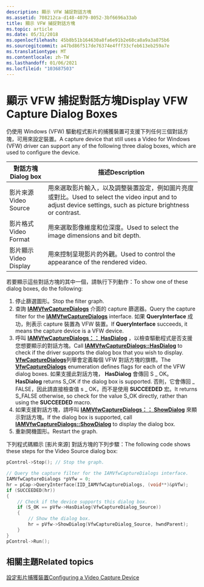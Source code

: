 ```yaml
---
description: 顯示 VFW 捕捉對話方塊
ms.assetid: 708212ca-d148-4079-8052-3bf6696a33ab
title: 顯示 VFW 捕捉對話方塊
ms.topic: article
ms.date: 05/31/2018
ms.openlocfilehash: 45b8b51b164630a8fa6e91b2e68ca8a9a3a875b6
ms.sourcegitcommit: a47bd86f517de76374e4fff33cfeb613eb259a7e
ms.translationtype: MT
ms.contentlocale: zh-TW
ms.lasthandoff: 01/06/2021
ms.locfileid: "103687503"
---
```

# <a name="display-vfw-capture-dialog-boxes"></a><span data-ttu-id="91557-103">顯示 VFW 捕捉對話方塊</span><span class="sxs-lookup"><span data-stu-id="91557-103">Display VFW Capture Dialog Boxes</span></span>

<span data-ttu-id="91557-104">仍使用 Windows (VFW) 驅動程式影片的捕獲裝置可支援下列任何三個對話方塊，可用來設定裝置。</span><span class="sxs-lookup"><span data-stu-id="91557-104">A capture device that still uses a Video for Windows (VFW) driver can support any of the following three dialog boxes, which are used to configure the device.</span></span>



| <span data-ttu-id="91557-105">對話方塊</span><span class="sxs-lookup"><span data-stu-id="91557-105">Dialog box</span></span>    | <span data-ttu-id="91557-106">描述</span><span class="sxs-lookup"><span data-stu-id="91557-106">Description</span></span>                                                                                           |
|---------------|-------------------------------------------------------------------------------------------------------|
| <span data-ttu-id="91557-107">影片來源</span><span class="sxs-lookup"><span data-stu-id="91557-107">Video Source</span></span>  | <span data-ttu-id="91557-108">用來選取影片輸入，以及調整裝置設定，例如圖片亮度或對比。</span><span class="sxs-lookup"><span data-stu-id="91557-108">Used to select the video input and to adjust device settings, such as picture brightness or contrast.</span></span> |
| <span data-ttu-id="91557-109">影片格式</span><span class="sxs-lookup"><span data-stu-id="91557-109">Video Format</span></span>  | <span data-ttu-id="91557-110">用來選取影像維度和位深度。</span><span class="sxs-lookup"><span data-stu-id="91557-110">Used to select the image dimensions and bit depth.</span></span>                                                    |
| <span data-ttu-id="91557-111">影片顯示</span><span class="sxs-lookup"><span data-stu-id="91557-111">Video Display</span></span> | <span data-ttu-id="91557-112">用來控制呈現影片的外觀。</span><span class="sxs-lookup"><span data-stu-id="91557-112">Used to control the appearance of the rendered video.</span></span>                                                 |



 

<span data-ttu-id="91557-113">若要顯示這些對話方塊的其中一個，請執行下列動作：</span><span class="sxs-lookup"><span data-stu-id="91557-113">To show one of these dialog boxes, do the following:</span></span>

1.  <span data-ttu-id="91557-114">停止篩選圖形。</span><span class="sxs-lookup"><span data-stu-id="91557-114">Stop the filter graph.</span></span>
2.  <span data-ttu-id="91557-115">查詢 [**IAMVfwCaptureDialogs**](/windows/desktop/api/Strmif/nn-strmif-iamvfwcapturedialogs) 介面的 capture 篩選器。</span><span class="sxs-lookup"><span data-stu-id="91557-115">Query the capture filter for the [**IAMVfwCaptureDialogs**](/windows/desktop/api/Strmif/nn-strmif-iamvfwcapturedialogs) interface.</span></span> <span data-ttu-id="91557-116">如果 **QueryInterface** 成功，則表示 capture 裝置為 VFW 裝置。</span><span class="sxs-lookup"><span data-stu-id="91557-116">If **QueryInterface** succeeds, it means the capture device is a VFW device.</span></span>
3.  <span data-ttu-id="91557-117">呼叫 [**IAMVfwCaptureDialogs：： HasDialog**](/windows/desktop/api/Strmif/nf-strmif-iamvfwcapturedialogs-hasdialog) ，以檢查驅動程式是否支援您想要顯示的對話方塊。</span><span class="sxs-lookup"><span data-stu-id="91557-117">Call [**IAMVfwCaptureDialogs::HasDialog**](/windows/desktop/api/Strmif/nf-strmif-iamvfwcapturedialogs-hasdialog) to check if the driver supports the dialog box that you wish to display.</span></span> <span data-ttu-id="91557-118">[**VfwCaptureDialogs**](/windows/desktop/api/strmif/ne-strmif-vfwcapturedialogs)列舉會定義每個 VFW 對話方塊的旗標。</span><span class="sxs-lookup"><span data-stu-id="91557-118">The [**VfwCaptureDialogs**](/windows/desktop/api/strmif/ne-strmif-vfwcapturedialogs) enumeration defines flags for each of the VFW dialog boxes.</span></span> <span data-ttu-id="91557-119">如果支援此對話方塊， **HasDialog** 會傳回 S \_ OK。</span><span class="sxs-lookup"><span data-stu-id="91557-119">**HasDialog** returns S\_OK if the dialog box is supported.</span></span> <span data-ttu-id="91557-120">否則，它會傳回 \_ FALSE，因此請直接檢查值 s \_ OK，而不是使用 **SUCCEEDED** 宏。</span><span class="sxs-lookup"><span data-stu-id="91557-120">It returns S\_FALSE otherwise, so check for the value S\_OK directly, rather than using the **SUCCEEDED** macro.</span></span>
4.  <span data-ttu-id="91557-121">如果支援對話方塊，請呼叫 [**IAMVfwCaptureDialogs：： ShowDialog**](/windows/desktop/api/Strmif/nf-strmif-iamvfwcapturedialogs-showdialog) 來顯示對話方塊。</span><span class="sxs-lookup"><span data-stu-id="91557-121">If the dialog box is supported, call [**IAMVfwCaptureDialogs::ShowDialog**](/windows/desktop/api/Strmif/nf-strmif-iamvfwcapturedialogs-showdialog) to display the dialog box.</span></span>
5.  <span data-ttu-id="91557-122">重新開機圖形。</span><span class="sxs-lookup"><span data-stu-id="91557-122">Restart the graph.</span></span>

<span data-ttu-id="91557-123">下列程式碼顯示 [影片來源] 對話方塊的下列步驟：</span><span class="sxs-lookup"><span data-stu-id="91557-123">The following code shows these steps for the Video Source dialog box:</span></span>


```C++
pControl->Stop(); // Stop the graph.

// Query the capture filter for the IAMVfwCaptureDialogs interface.
IAMVfwCaptureDialogs *pVfw = 0;
hr = pCap->QueryInterface(IID_IAMVfwCaptureDialogs, (void**)&pVfw);
if (SUCCEEDED(hr))
{
    // Check if the device supports this dialog box.
    if (S_OK == pVfw->HasDialog(VfwCaptureDialog_Source))
    {
        // Show the dialog box.
        hr = pVfw->ShowDialog(VfwCaptureDialog_Source, hwndParent);
    }
}
pControl->Run();
```



## <a name="related-topics"></a><span data-ttu-id="91557-124">相關主題</span><span class="sxs-lookup"><span data-stu-id="91557-124">Related topics</span></span>

<dl> <dt>

[<span data-ttu-id="91557-125">設定影片捕獲裝置</span><span class="sxs-lookup"><span data-stu-id="91557-125">Configuring a Video Capture Device</span></span>](configuring-a-video-capture-device.md)
</dt> </dl>

 

 



